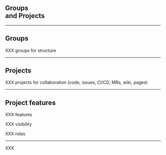 <!-- .slide: class="vertical-center" -->

<i class="fa-duotone fa-users fa-8x fa-duotone-colors" style="float: right; color: grey;"></i>

## Groups <br>and Projects

---

## Groups

XXX groups for structure

---

## Projects

XXX projects for collaboration (code, issues, CI/CD, MRs, wiki, pages)

---

## Project features

XXX features

XXX visibility

XXX roles

---

XXX
